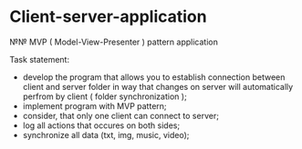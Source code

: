 # Client-server-application

№№ MVP ( Model-View-Presenter ) pattern application

Task statement: 
 * develop the program that allows you to establish connection between client and server folder in way that changes on server will automatically perfrom by client ( folder synchronization );
 * implement program with MVP pattern;
 * consider, that only one client can connect to server;
 * log all actions that occures on both sides;
 * synchronize all data (txt, img, music, video);
